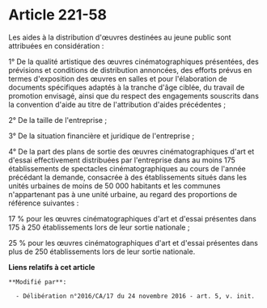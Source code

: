 # Article 221-58

Les aides à la distribution d'œuvres destinées au jeune public sont attribuées en considération :

1° De la qualité artistique des œuvres  cinématographiques présentées, des prévisions et conditions de  distribution
annoncées, des efforts prévus en termes d'exposition des  œuvres en salles et pour l'élaboration de documents spécifiques
adaptés à  la tranche d'âge ciblée, du travail de promotion envisagé, ainsi que du  respect des engagements souscrits dans la
convention d'aide au titre de  l'attribution d'aides précédentes ;

2° De la taille de l'entreprise ;

3° De la situation financière et juridique de l'entreprise ;

4° De la part des plans de sortie des  œuvres cinématographiques d'art et d'essai effectivement distribuées par  l'entreprise
dans au moins 175 établissements de spectacles  cinématographiques au cours de l'année précédant la demande, consacrée à  des
établissements situés dans les unités urbaines de moins de 50 000  habitants et les communes n'appartenant pas à une unité
urbaine, au  regard des proportions de référence suivantes :

17 % pour les œuvres cinématographiques  d'art et d'essai présentes dans 175 à 250 établissements lors de leur  sortie
nationale ;

25 % pour les œuvres cinématographiques  d'art et d'essai présentes dans plus de 250 établissements lors de leur  sortie
nationale.

**Liens relatifs à cet article**

	**Modifié par**:

	  - Délibération n°2016/CA/17 du 24 novembre 2016 - art. 5, v. init.
